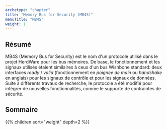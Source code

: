 ```yaml
---
archetype: "chapter"
title: "Memory Bus for Security (MB4S)"
menuTitle: "MB4S"
weight: 1
---
```



## Résumé

MB4S (Memory Bus for Security) est le nom d'un protocole utilisé dans le projet HerdWare pour les bus mémoires.
De base, le fonctionnement et les signaux utilisés étaient similaires à ceux d'un bus Wishbone standard: deux interfaces *ready* / *valid* (fonctionnement en *poignée de main* ou *handshake* en anglais) pour les signaux de contrôle et pour les signaux de données.
Suite à différents travaux de recherche, le protocole a été modifié pour intégrer de nouvelles fonctionnalités, comme le supporte de contraintes de sécurité.

## Sommaire

{{% children sort="weight" depth=2 %}}